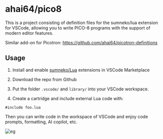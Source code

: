 # ahai64/pico8

This is a project consisting of definition files for the sumneko/lua extension for VSCode, allowing you to write PICO-8 programs with the support of modern editor features.

Similar add-on for Picotron: https://github.com/ahai64/picotron-definitions

## Usage

1. Install and enable [sumneko/Lua](https://marketplace.visualstudio.com/items?itemName=sumneko.lua) extensions in VSCode Marketplace

2. Download the repo from Github

3. Put the folder `.vscode/` and `library/` into your VSCode workspace.

4. Create a cartridge and include external Lua code with:

```
#include foo.lua
```

Then you can write code in the workspace of VSCode and enjoy code prompts, formatting, AI copilot, etc.

![eg](https://www.lexaloffle.com/media/74106/eg.png)

